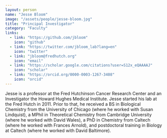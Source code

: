 ```yaml
---
layout: person
name: "Jesse Bloom"
image: "/assets/people/jesse-bloom.jpg"
title: "Principal Investigator"
category: "Faculty"
links:
  - link: "https://github.com/jbloom"
    icon: "github"
  - link: "https://twitter.com/jbloom_lab?lang=en"
    icon: "twitter"
  - link: "jbloom@fredhutch.org"
    icon: "email"
  - link: "https://scholar.google.com/citations?user=S12x_eQAAAAJ"
    icon: "scholar"
  - link: "https://orcid.org/0000-0003-1267-3408"
    icon: "orcid"
---
```


Jesse is a professor at the Fred Hutchinson Cancer Research Center and an Investigator the Howard Hughes Medical Institute.
Jesse started his lab at the Fred Hutch in 2011.
Prior to that, he received a BS in Biological Chemistry from the University of Chicago (where he worked with Susan Lindquist), a MPhil in Theoretical Chemistry from Cambridge University (where he worked with David Wales), a PhD in Chemistry from Caltech (where he worked with Frances Arnold), and postdoctoral training in Biology at Caltech (where he worked with David Baltimore).
